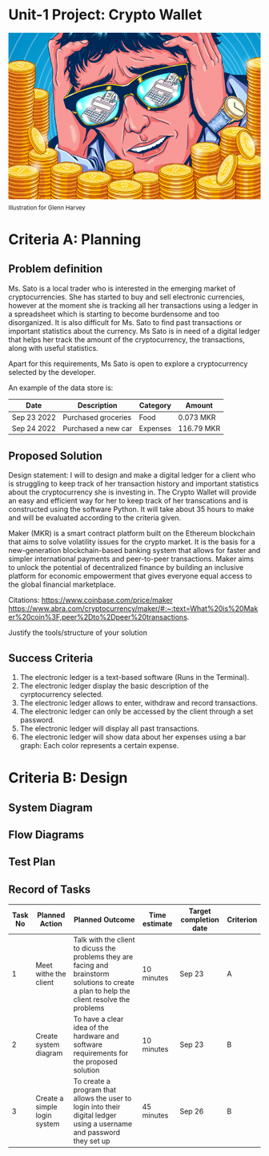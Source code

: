 # Unit-1 Project: Crypto Wallet

![](22ROOSE-master768.gif)  
<sub>Illustration for Glenn Harvey</sub>

# Criteria A: Planning

## Problem definition

Ms. Sato is a local trader who is interested in the emerging market of cryptocurrencies. She has started to buy and sell electronic currencies, however at the moment she is tracking all her transactions using a ledger in a spreadsheet which is starting to become burdensome and too disorganized. It is also difficult for Ms. Sato to find past transactions or important statistics about the currency. Ms Sato is in need of a digital ledger that helps her track the amount of the cryptocurrency, the transactions, along with useful statistics. 

Apart for this requirements, Ms Sato is open to explore a cryptocurrency selected by the developer.

An example of the data store is:

| Date | Description | Category | Amount  |
|------|-------------|----------|---------|
| Sep 23 2022 | Purchased groceries | Food | 0.073 MKR |
| Sep 24 2022 | Purchased a new car | Expenses | 116.79 MKR |

## Proposed Solution

Design statement:
I will to design and make a digital ledger for a client who is struggling to keep track of her transaction history and important statistics about the cryptocurrency she is investing in. The Crypto Wallet will provide an easy and efficient way for her to keep track of her transcations and is constructed using the software Python. It will take about 35 hours to make and will be evaluated according to the criteria given.

Maker (MKR) is a smart contract platform built on the Ethereum blockchain that aims to solve volatility issues for the crypto market. It is the basis for a new-generation blockchain-based banking system that allows for faster and simpler international payments and peer-to-peer transactions. Maker aims to unlock the potential of decentralized finance by building an inclusive platform for economic empowerment that gives everyone equal access to the global financial marketplace.

Citations: 
https://www.coinbase.com/price/maker
https://www.abra.com/cryptocurrency/maker/#:~:text=What%20is%20Maker%20coin%3F,peer%2Dto%2Dpeer%20transactions.

Justify the tools/structure of your solution

## Success Criteria
1. The electronic ledger is a text-based software (Runs in the Terminal).
2. The electronic ledger display the basic description of the cyrptocurrency selected.
3. The electronic ledger allows to enter, withdraw and record transactions.
4. The electronic ledger can only be accessed by the client through a set password.
5. The electronic ledger will display all past transactions.
6. The electronic ledger will show data about her expenses using a bar graph: Each color represents a certain expense.

# Criteria B: Design

## System Diagram

## Flow Diagrams

## Test Plan

## Record of Tasks
| Task No | Planned Action                                                | Planned Outcome                                                                                                 | Time estimate | Target completion date | Criterion |
|---------|---------------------------------------------------------------|-----------------------------------------------------------------------------------------------------------------|---------------|------------------------|-----------|
| 1 | Meet withe the client | Talk with the client to dicuss the problems they are facing and brainstorm solutions to create a plan to help the client resolve the problems| 10 minutes | Sep 23 | A |
| 2 | Create system diagram | To have a clear idea of the hardware and software requirements for the proposed solution                        | 10 minutes         | Sep 23| B | 
| 3 | Create a simple login system | To create a program that allows the user to login into their digital ledger using a username and password they set up  | 45 minutes| Sep 26| B | 
